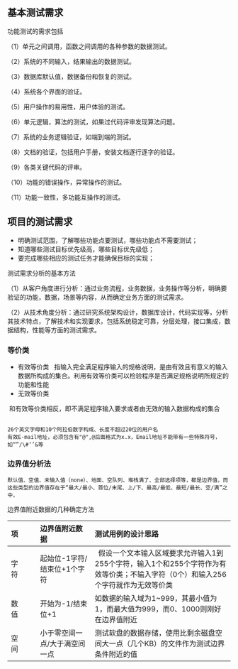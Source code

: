 
## 基本测试需求

功能测试的需求包括

（1）单元之间调用，函数之间调用的各种参数的数据测试。

（2）系统的不同输入，结果输出的数据测试。

（3）数据库默认值，数据备份和恢复的测试。

（4）系统各个界面的验证。

（5）用户操作的易用性，用户体验的测试。

（6）单元逻辑，算法的测试，如果过代码评审发现算法问题。

（7）系统的业务逻辑验证，如端到端的测试。

（8）文档的验证，包括用户手册，安装文档逐行逐字的验证。

（9）各类关键代码的评审。

（10）功能的错误操作，异常操作的测试。

（11）功能一致性，多功能互操作的测试。

## 项目的测试需求

* 明确测试范围，了解哪些功能点要测试，哪些功能点不需要测试；
* 知道哪些测试目标优先级高，哪些目标优先级低；
* 要完成哪些相应的测试任务才能确保目标的实现；


测试需求分析的基本方法

（1）从客户角度进行分析：通过业务流程，业务数据，业务操作等分析，明确要验证的功能，数据，场景等内容，从而确定业务方面的测试需求。

（2）从技术角度分析：通过研究系统架构设计，数据库设计，代码实现等，分析其技术特点，了解技术和实现要求，包括系统稳定可靠，分层处理，接口集成，数据结构，性能等方面的测试需求。






### 等价类

* 有效等价类
  
  指输入完全满足程序输入的规格说明，是由有效且有意义的输入数据所构成的集合。利用有效等价类可以检验程序是否满足规格说明所规定的功能和性能
  
* 无效等价类
  
  和有效等价类相反，即不满足程序输入要求或者由无效的输入数据构成的集合
  
```

26个英文字母和10个阿拉伯数字构成、长度不超过20位的用户名
有效E-mail地址，必须包含有"@",@后面格式为x.x，Email地址不能带有一些特殊符号，如“”/\#‘’&等

```

### 边界值分析法

```
默认值、空值、未输入值（none）、地面、空队列、堆栈满了、全部选择项等，都是边界值，而这些类型的边界值存在于“最大/最小、首位/末尾、上/下、最高/最低、最短/最长、空/满”之中，

```

边界值附近数据的几种确定方法

|项     | 边界值附近数据        | 测试用例的设计思路 |
|:-----|:--------------------|:------------------------------|
|字符   | 起始位-1字符/结束位+1个字符 | 假设一个文本输入区域要求允许输入1到255个字符，输入1个和255个字符作为有效等价类；不输入字符（0个）和输入256个字符就作为无效等价类  |
|数值   | 开始为-1/结束位+1      |如数据的输入域为1~999，其最小值为1，而最大值为999，而0、1000则刚好在边界值附近 |
|空间   | 小于零空间一点/大于满空间一点 |测试软盘的数据存储，使用比剩余磁盘空间大一点（几个KB）的文件作为测试边界条件附近的值 |



